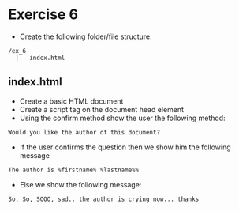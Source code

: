 # Exercise 6

* Create the following folder/file structure:
```
/ex_6
  |-- index.html
```

## index.html
* Create a basic HTML document
* Create a script tag on the document head element
* Using the confirm method show the user the following method:
```
Would you like the author of this document?
```
* If the user confirms the question then we show him the following message
```
The author is %firstname% %lastname%%
```
* Else we show the following message:
```
So, So, SOOO, sad.. the author is crying now... thanks
```